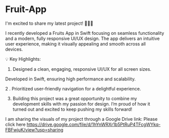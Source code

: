 # Fruit-App
I'm excited to share my latest project! 🍎🍌🍇

I recently developed a Fruits App in Swift focusing on seamless functionality and a modern, fully responsive UI/UX design. The app delivers an intuitive user experience, making it visually appealing and smooth across all devices.

💡 Key Highlights:
1. Designed a clean, engaging, responsive UI/UX for all screen sizes.

Developed in Swift, ensuring high performance and scalability.

2 . Prioritized user-friendly navigation for a delightful experience.

3. Building this project was a great opportunity to combine my development skills with my passion for design. I’m proud of how it turned out and excited to keep pushing my skills forward!

I am sharing the visuals of my project through a Google Drive link:
Please click here
https://drive.google.com/file/d/1hYnWRXr1b5PtRuP4TFcgWYkq-FBFwjuK/view?usp=sharing

